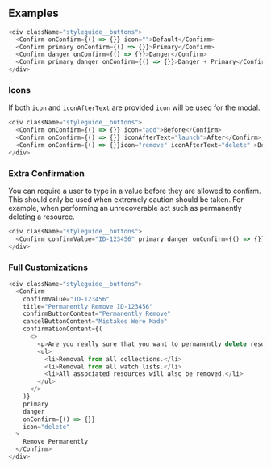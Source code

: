 ## Examples

```js
<div className="styleguide__buttons">
  <Confirm onConfirm={() => {}} icon="">Default</Confirm>
  <Confirm primary onConfirm={() => {}}>Primary</Confirm>
  <Confirm danger onConfirm={() => {}}>Danger</Confirm>
  <Confirm primary danger onConfirm={() => {}}>Danger + Primary</Confirm>
</div>
```

### Icons

If both `icon` and `iconAfterText` are provided `icon` will be used for the modal.

```js
<div className="styleguide__buttons">
  <Confirm onConfirm={() => {}} icon="add">Before</Confirm>
  <Confirm onConfirm={() => {}} iconAfterText="launch">After</Confirm>
  <Confirm onConfirm={() => {}}icon="remove" iconAfterText="delete" >Both</Confirm>
</div>
```

### Extra Confirmation

You can require a user to type in a value before they are allowed to confirm. This should only be used when extremely caution should be taken. For example, when performing an unrecoverable act such as permanently deleting a resource.

```js
<div className="styleguide__buttons">
  <Confirm confirmValue="ID-123456" primary danger onConfirm={() => {}} icon="delete" >Remove</Confirm>
</div>
```

### Full Customizations

```js
<div className="styleguide__buttons">
  <Confirm
    confirmValue="ID-123456"
    title="Permanently Remove ID-123456"
    confirmButtonContent="Permanently Remove"
    cancelButtonContent="Mistakes Were Made"
    confirmationContent={(
      <>
        <p>Are you really sure that you want to permanently delete resource ID-123456? Side effects include</p>
        <ul>
          <li>Removal from all collections.</li>
          <li>Removal from all watch lists.</li>
          <li>All associated resources will also be removed.</li>
        </ul>
      </>
    )}
    primary
    danger
    onConfirm={() => {}}
    icon="delete"
  >
    Remove Permanently
  </Confirm>
</div>
```
